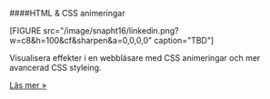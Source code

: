 ####HTML &amp; CSS animeringar

[FIGURE src="/image/snapht16/linkedin.png?w=c8&h=100&cf&sharpen&a=0,0,0,0" caption="TBD"]

Visualisera effekter i en webbläsare med CSS animeringar och mer avancerad CSS styleing.

[Läs mer »](#)
